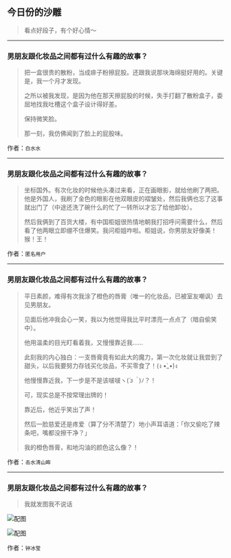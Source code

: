 ## 今日份的沙雕

> 看点好段子，有个好心情～


 
---

### 男朋友跟化妆品之间都有过什么有趣的故事？

> 把一盒很贵的散粉，当成痱子粉擦屁股。还跟我说那块海绵挺好用的。关键是，我一个月才发现。
> 
> 之所以被我发现，是因为他在那天擦屁股的时候，失手打翻了散粉盒子，委屈地找我吐槽这个盒子设计得好差。
> 
> 保持微笑脸。
> 
> 那一刻，我仿佛闻到了脸上的屁股味。


作者：`白水水`

---

### 男朋友跟化妆品之间都有过什么有趣的故事？

> 坐标国外。有次化妆的时候他头凑过来看，正在画眼影，就给他刷了两把。他是外国人，我刷了金色的眼影在他双眼皮的褶皱处，然后我俩也忘了这事就出门了（中途还洗了碗什么的忙了一转所以才忘了给他卸妆）。
> 
> 然后我俩到了百货大楼，有中国柜姐很热情地朝我打招呼问需要什么，然后看了他两眼立即绷不住爆笑。我问柜姐咋啦。柜姐说，你男朋友好像美！猴！王！


作者：`匿名用户`

---

### 男朋友跟化妆品之间都有过什么有趣的故事？

> 平日素颜，难得有次我涂了橙色的唇膏（唯一的化妆品，已被室友嘲讽）去见男朋友。
> 
> 见面后他冲我会心一笑，我以为他觉得我比平时漂亮一点点了（暗自偷笑中）。
> 
> 他用温柔的目光盯看着我，又慢慢靠近我……
> 
> 此刻我的内心独白：一支唇膏竟有如此大的魔力，第一次化妆就让我尝到了甜头，以后我要努力存钱买化妆品，不买零食了！(ง •̀_•́)ง
> 
> 他慢慢靠近我，下一步是不是该啵啵ヽ(*´з｀*)ﾉ？！
> 
> 可，现实总是不按常理出牌的！
> 
> 靠近后，他近乎笑出了声！
> 
> 然后一脸慈爱还是疼爱（算了分不清楚了）地小声耳语道：「你又偷吃了辣条吧，嘴都没擦干净？」
> 
> 我的橙色唇膏，和地沟油的颜色这么像？！


作者：`击水清山眸`

---

### 男朋友跟化妆品之间都有过什么有趣的故事？

> 我就发图我不说话



![配图](http://pic4.zhimg.com/70/705e8a5d84f0c37731a0b70d9cb85dcf_b.jpg)



![配图](http://pic2.zhimg.com/70/28555322c64c5d178c8dd7745fc28259_b.jpg)


作者：`钟冰莹`